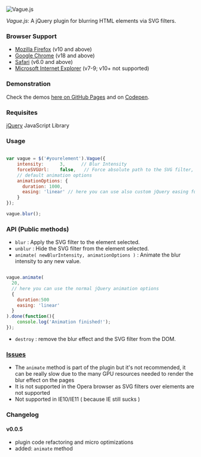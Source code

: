 ![Vague.js](http://i.imgur.com/E7sszkE.png)

_Vague.js_: A jQuery plugin for blurring HTML elements via SVG filters.

### Browser Support
- [Mozilla Firefox](http://www.mozilla.org/firefox/) (v10 and above)
- [Google Chrome](http://www.google.com/chrome/) (v18 and above)
- [Safari](http://www.apple.com/safari/) (v6.0 and above)
- [Microsoft Internet Explorer](http://microsoft.com/internetexplorer) (v7-9; v10+ not supported)

### Demonstration

Check the demos [here on GitHub Pages](http://gianlucaguarini.github.io/Vague.js/) and on [Codepen](http://codepen.io/GianlucaGuarini/pen/Hzrhf).

### Requisites
[jQuery](http://jquery.com/) JavaScript Library

### Usage

````javascript

var vague = $('#yourelement').Vague({
	intensity:      3,      // Blur Intensity
	forceSVGUrl:    false,   // Force absolute path to the SVG filter,
	// default animation options
    animationOptions: {
      duration: 1000,
      easing: 'linear' // here you can use also custom jQuery easing functions
    }
});

vague.blur();

````

### API (Public methods)

- ``blur`` : Apply the SVG filter to the element selected.
- ``unblur`` : Hide the SVG filter from the element selected.
- ``animate( newBlurIntensity, animationOptions )`` : Animate the blur intensity to any new value.

```javascript

vague.animate(
  20,
  // here you can use the normal jQuery animation options
  {
    duration:500
    easing: 'linear'
  }
).done(function(){
	console.log('Animation finished!');
});

```

- ``destroy`` : remove the blur effect and the SVG filter from the DOM.

### [Issues](http://github.com/GianlucaGuarini/Vague.js/issues)

- The ``animate`` method is part of the plugin but it's not recommended, it can be really slow due to the many GPU resources needed to render the blur effect on the pages
- It is not supported in the Opera browser as SVG filters over elements are not supported
- Not supported in IE10/IE11 ( because IE still sucks )

### Changelog

#### v0.0.5

 - plugin code refactoring and micro optimizations
 - added: ``animate`` method
